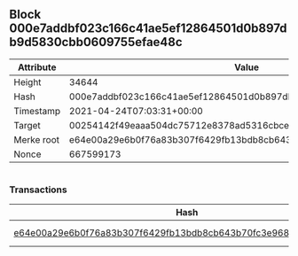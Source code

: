 ## Block 000e7addbf023c166c41ae5ef12864501d0b897db9d5830cbb0609755efae48c

Attribute | Value
--- | ---
Height | 34644
Hash | 000e7addbf023c166c41ae5ef12864501d0b897db9d5830cbb0609755efae48c
Timestamp | 2021-04-24T07:03:31+00:00
Target | 00254142f49eaaa504dc75712e8378ad5316cbcead634704b3734b6271167cc4
Merke root | e64e00a29e6b0f76a83b307f6429fb13bdb8cb643b70fc3e9683e1905f62c149
Nonce | 667599173

```

```

### Transactions

Hash | Amount
--- | ---
[e64e00a29e6b0f76a83b307f6429fb13bdb8cb643b70fc3e9683e1905f62c149](e64e00a29e6b0f76a83b307f6429fb13bdb8cb643b70fc3e9683e1905f62c149.md) | 10.00000000 SKEPTI 
